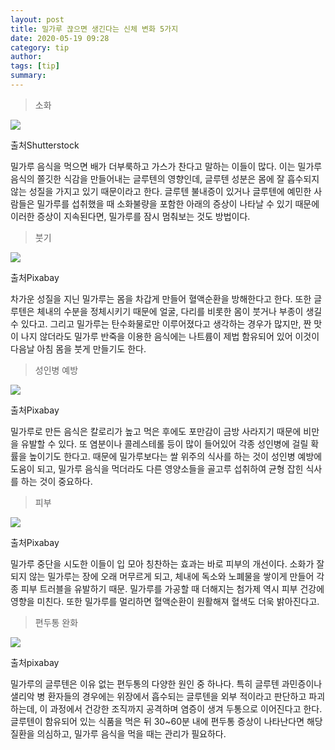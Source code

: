 ```yaml
---
layout: post
title: 밀가루 끊으면 생긴다는 신체 변화 5가지
date: 2020-05-19 09:28
category: tip
author: 
tags: [tip]
summary: 
---
```



> 소화  

![](https://img1.daumcdn.net/thumb/R720x0/?fname=https%3A%2F%2Ft1.daumcdn.net%2Fliveboard%2Finterstella-story%2Fe0461cdeaf73496895364b16be2b7938.jpg)

출처Shutterstock

밀가루 음식을 먹으면 배가 더부룩하고 가스가 찬다고 말하는 이들이 많다. 이는 밀가루 음식의 쫄깃한 식감을 만들어내는 글루텐의 영향인데, 글루텐 성분은 몸에 잘 흡수되지 않는 성질을 가지고 있기 때문이라고 한다. 글루텐 불내증이 있거나 글루텐에 예민한 사람들은 밀가루를 섭취했을 때 소화불량을 포함한 아래의 증상이 나타날 수 있기 때문에 이러한 증상이 지속된다면, 밀가루를 잠시 멈춰보는 것도 방법이다.

> 붓기  

![](https://img1.daumcdn.net/thumb/R720x0/?fname=https%3A%2F%2Ft1.daumcdn.net%2Fliveboard%2Finterstella-story%2Ff1e11480dae94c1f97be9e4dbcfe1a4a.jpg)

출처Pixabay

차가운 성질을 지닌 밀가루는 몸을 차갑게 만들어 혈액순환을 방해한다고 한다. 또한 글루텐은 체내의 수분을 정체시키기 때문에 얼굴, 다리를 비롯한 몸이 붓거나 부종이 생길 수 있다고. 그리고 밀가루는 탄수화물로만 이루어졌다고 생각하는 경우가 많지만, 짠 맛이 나지 않더라도 밀가루 반죽을 이용한 음식에는 나트륨이 제법 함유되어 있어 이것이 다음날 아침 몸을 붓게 만들기도 한다.

> 성인병 예방  

![](https://img1.daumcdn.net/thumb/R720x0/?fname=https%3A%2F%2Ft1.daumcdn.net%2Fliveboard%2Finterstella-story%2F6c969b6b362146a38af2620b086b9252.jpg)

출처Pixabay

밀가루로 만든 음식은 칼로리가 높고 먹은 후에도 포만감이 금방 사라지기 때문에 비만을 유발할 수 있다. 또 염분이나 콜레스테롤 등이 많이 들어있어 각종 성인병에 걸릴 확률을 높이기도 한다고. 때문에 밀가루보다는 쌀 위주의 식사를 하는 것이 성인병 예방에 도움이 되고, 밀가루 음식을 먹더라도 다른 영양소들을 골고루 섭취하여 균형 잡힌 식사를 하는 것이 중요하다.

> 피부  

![](https://img1.daumcdn.net/thumb/R720x0/?fname=https%3A%2F%2Ft1.daumcdn.net%2Fliveboard%2Finterstella-story%2Fc107c6a08333427895f3bfed01c2f545.jpg)

출처Pixabay

밀가루 중단을 시도한 이들이 입 모아 칭찬하는 효과는 바로 피부의 개선이다. 소화가 잘되지 않는 밀가루는 장에 오래 머무르게 되고, 체내에 독소와 노폐물을 쌓이게 만들어 각종 피부 트러블을 유발하기 때문. 밀가루를 가공할 때 더해지는 첨가제 역시 피부 건강에 영향을 미친다. 또한 밀가루를 멀리하면 혈액순환이 원활해져 혈색도 더욱 밝아진다고.

> 편두통 완화  

![](https://img1.daumcdn.net/thumb/R720x0/?fname=https%3A%2F%2Ft1.daumcdn.net%2Fliveboard%2Finterstella-story%2F2cf9433af0aa4e9ba3160ea9fc762efd.jpg)

출처pixabay

밀가루의 글루텐은 이유 없는 편두통의 다양한 원인 중 하나다. 특히 글루텐 과민증이나 샐리악 병 환자들의 경우에는 위장에서 흡수되는 글루텐을 외부 적이라고 판단하고 파괴하는데, 이 과정에서 건강한 조직까지 공격하며 염증이 생겨 두통으로 이어진다고 한다. 글루텐이 함유되어 있는 식품을 먹은 뒤 30~60분 내에 편두통 증상이 나타난다면 해당 질환을 의심하고, 밀가루 음식을 먹을 때는 관리가 필요하다.